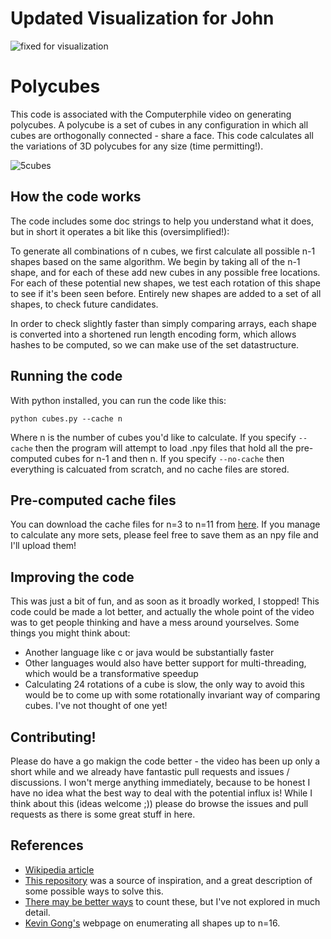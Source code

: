 # Updated Visualization for John
![fixed for visualization](https://github.com/AlbersSoftware/cubes.py/assets/65799182/0bf63118-bb5f-40bf-bbce-56083a10bf62)
# Polycubes
This code is associated with the Computerphile video on generating polycubes. A polycube is a set of cubes in any configuration in which all cubes are orthogonally connected - share a face. This code calculates all the variations of 3D polycubes for any size (time permitting!). 

![5cubes](https://github.com/mikepound/cubes/assets/9349459/4fe60d01-c197-4cb3-b298-1dbae8517a74)


## How the code works
The code includes some doc strings to help you understand what it does, but in short it operates a bit like this (oversimplified!):

To generate all combinations of n cubes, we first calculate all possible n-1 shapes based on the same algorithm. We begin by taking all of the n-1 shape, and for each of these add new cubes in any possible free locations. For each of these potential new shapes, we test each rotation of this shape to see if it's been seen before. Entirely new shapes are added to a set of all shapes, to check future candidates.

In order to check slightly faster than simply comparing arrays, each shape is converted into a shortened run length encoding form, which allows hashes to be computed, so we can make use of the set datastructure.

## Running the code
With python installed, you can run the code like this:

`python cubes.py --cache n`

Where n is the number of cubes you'd like to calculate. If you specify `--cache` then the program will attempt to load .npy files that hold all the pre-computed cubes for n-1 and then n. If you specify `--no-cache` then everything is calcuated from scratch, and no cache files are stored.

## Pre-computed cache files
You can download the cache files for n=3 to n=11 from [here](https://drive.google.com/drive/folders/1Ls3gJCrNQ17yg1IhrIav70zLHl858Fl4?usp=drive_link). If you manage to calculate any more sets, please feel free to save them as an npy file and I'll upload them!

## Improving the code
This was just a bit of fun, and as soon as it broadly worked, I stopped! This code could be made a lot better, and actually the whole point of the video was to get people thinking and have a mess around yourselves. Some things you might think about:
- Another language like c or java would be substantially faster
- Other languages would also have better support for multi-threading, which would be a transformative speedup
- Calculating 24 rotations of a cube is slow, the only way to avoid this would be to come up with some rotationally invariant way of comparing cubes. I've not thought of one yet!

## Contributing!
Please do have a go makign the code better - the video has been up only a short while and we already have fantastic pull requests and issues / discussions. I won't merge anything immediately, because to be honest I have no idea what the best way to deal with the potential influx is! While I think about this (ideas welcome ;)) please do browse the issues and pull requests as there is some great stuff in here.

## References
- [Wikipedia article](https://en.wikipedia.org/wiki/Polycube)
- [This repository](https://github.com/noelle-crawfish/Enumerating-Polycubes) was a source of inspiration, and a great description of some possible ways to solve this.
- [There may be better ways](https://www.sciencedirect.com/science/article/pii/S0012365X0900082X) to count these, but I've not explored in much detail.
- [Kevin Gong's](http://kevingong.com/Polyominoes/Enumeration.html) webpage on enumerating all shapes up to n=16.
